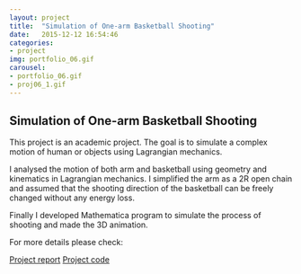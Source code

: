 ```yaml
---
layout: project
title:  "Simulation of One-arm Basketball Shooting"
date:   2015-12-12 16:54:46
categories:
- project
img: portfolio_06.gif
carousel:
- portfolio_06.gif
- proj06_1.gif
---
```

Simulation of One-arm Basketball Shooting
-----------------
This project is an academic project. The goal is to simulate a complex motion of human or objects using Lagrangian mechanics. 

I analysed the motion of both arm and basketball using geometry and kinematics in Lagrangian mechanics. I simplified the arm as a 2R open chain and assumed that the shooting direction of the basketball can be freely changed without any energy loss. 

Finally I developed Mathematica program to simulate the process of shooting and made the 3D animation. 

For more details please check:

[Project report]("https://github.com/HuanWeng/HuanWeng.github.io/tree/master/assets/img/project/carousel/proj06_2.pdf")
[Project code]("https://github.com/HuanWeng/HuanWeng.github.io/tree/master/assets/img/project/carousel/proj06_3.pdf")